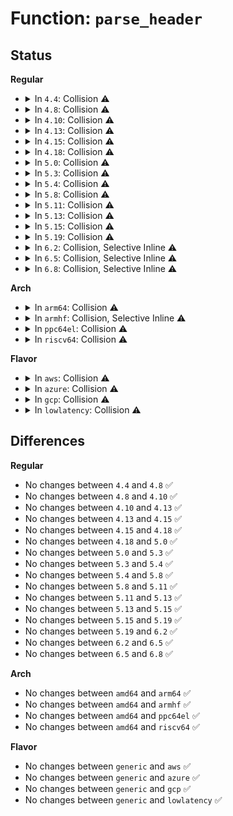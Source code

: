 # Function: <code>parse_header</code>

## Status
<b>Regular</b>
<ul>
<li>
<details>
<summary>In <code>4.4</code>: Collision ⚠️</summary>

```c
void parse_header(char *s);
```

**Collision:** Static-Global Collision

**Inline:** No

**Transformation:** False

**Instances:**

```
In init/initramfs.c (ffffffff81f5bda2)
Location: init/initramfs.c:162
Inline: False
Direct callers:
  - init/initramfs.c:do_header
```
```
In lib/decompress_unlzo.c (ffffffff81f9dbd2)
Location: lib/decompress_unlzo.c:55
Inline: False
Direct callers:
  - lib/decompress_unlzo.c:unlzo
```
**Symbols:**

```
ffffffff81f5bda2-ffffffff81f5bea7: parse_header (STB_LOCAL)
ffffffff81f9dbd2-ffffffff81f9dc88: parse_header (STB_GLOBAL)
```
</details>
</li>
<li>
<details>
<summary>In <code>4.8</code>: Collision ⚠️</summary>

```c
void parse_header(char *s);
```

**Collision:** Static-Global Collision

**Inline:** No

**Transformation:** False

**Instances:**

```
In init/initramfs.c (ffffffff81f83d46)
Location: init/initramfs.c:162
Inline: False
Direct callers:
  - init/initramfs.c:do_header
```
```
In lib/decompress_unlzo.c (ffffffff81fc900b)
Location: lib/decompress_unlzo.c:55
Inline: False
Direct callers:
  - lib/decompress_unlzo.c:unlzo
```
**Symbols:**

```
ffffffff81f83d46-ffffffff81f83e49: parse_header (STB_LOCAL)
ffffffff81fc900b-ffffffff81fc90c3: parse_header (STB_GLOBAL)
```
</details>
</li>
<li>
<details>
<summary>In <code>4.10</code>: Collision ⚠️</summary>

```c
void parse_header(char *s);
```

**Collision:** Static-Global Collision

**Inline:** No

**Transformation:** False

**Instances:**

```
In init/initramfs.c (ffffffff81fbf46f)
Location: init/initramfs.c:162
Inline: False
Direct callers:
  - init/initramfs.c:do_header
```
```
In lib/decompress_unlzo.c (ffffffff82005f64)
Location: lib/decompress_unlzo.c:55
Inline: False
Direct callers:
  - lib/decompress_unlzo.c:unlzo
```
**Symbols:**

```
ffffffff81fbf46f-ffffffff81fbf572: parse_header (STB_LOCAL)
ffffffff82005f64-ffffffff8200601c: parse_header (STB_GLOBAL)
```
</details>
</li>
<li>
<details>
<summary>In <code>4.13</code>: Collision ⚠️</summary>

```c
void parse_header(char *s);
```

**Collision:** Static-Global Collision

**Inline:** No

**Transformation:** False

**Instances:**

```
In init/initramfs.c (ffffffff8209f59a)
Location: init/initramfs.c:163
Inline: False
```
```
In lib/decompress_unlzo.c (ffffffff8211103d)
Location: lib/decompress_unlzo.c:55
Inline: False
Direct callers:
  - lib/decompress_unlzo.c:unlzo
```
**Symbols:**

```
ffffffff8209f59a-ffffffff8209f6a2: parse_header (STB_LOCAL)
ffffffff8211103d-ffffffff821110f0: parse_header (STB_GLOBAL)
```
</details>
</li>
<li>
<details>
<summary>In <code>4.15</code>: Collision ⚠️</summary>

```c
void parse_header(char *s);
```

**Collision:** Static-Global Collision

**Inline:** No

**Transformation:** False

**Instances:**

```
In init/initramfs.c (ffffffff826a559a)
Location: init/initramfs.c:164
Inline: False
```
```
In lib/decompress_unlzo.c (ffffffff8271b443)
Location: lib/decompress_unlzo.c:55
Inline: False
Direct callers:
  - lib/decompress_unlzo.c:unlzo
```
**Symbols:**

```
ffffffff826a559a-ffffffff826a56a2: parse_header (STB_LOCAL)
ffffffff8271b443-ffffffff8271b4f6: parse_header (STB_GLOBAL)
```
</details>
</li>
<li>
<details>
<summary>In <code>4.18</code>: Collision ⚠️</summary>

```c
void parse_header(char *s);
```

**Collision:** Static-Global Collision

**Inline:** No

**Transformation:** False

**Instances:**

```
In init/initramfs.c (ffffffff826cef88)
Location: init/initramfs.c:164
Inline: False
Direct callers:
  - init/initramfs.c:do_header
```
```
In lib/decompress_unlzo.c (ffffffff82745c65)
Location: lib/decompress_unlzo.c:55
Inline: False
Direct callers:
  - lib/decompress_unlzo.c:unlzo
```
**Symbols:**

```
ffffffff826cef88-ffffffff826cf090: parse_header (STB_LOCAL)
ffffffff82745c65-ffffffff82745d12: parse_header (STB_GLOBAL)
```
</details>
</li>
<li>
<details>
<summary>In <code>5.0</code>: Collision ⚠️</summary>

```c
void parse_header(char *s);
```

**Collision:** Static-Global Collision

**Inline:** No

**Transformation:** False

**Instances:**

```
In init/initramfs.c (ffffffff82884fdb)
Location: init/initramfs.c:154
Inline: False
Direct callers:
  - init/initramfs.c:do_header
```
```
In lib/decompress_unlzo.c (ffffffff828fff9d)
Location: lib/decompress_unlzo.c:55
Inline: False
Direct callers:
  - lib/decompress_unlzo.c:unlzo
```
**Symbols:**

```
ffffffff82884fdb-ffffffff828850e3: parse_header (STB_LOCAL)
ffffffff828fff9d-ffffffff8290004a: parse_header (STB_GLOBAL)
```
</details>
</li>
<li>
<details>
<summary>In <code>5.3</code>: Collision ⚠️</summary>

```c
void parse_header(char *s);
```

**Collision:** Static-Global Collision

**Inline:** No

**Transformation:** False

**Instances:**

```
In init/initramfs.c (ffffffff8289c02d)
Location: init/initramfs.c:154
Inline: False
Direct callers:
  - init/initramfs.c:do_header
```
```
In lib/decompress_unlzo.c (ffffffff8291cb97)
Location: lib/decompress_unlzo.c:41
Inline: False
Direct callers:
  - lib/decompress_unlzo.c:unlzo
```
**Symbols:**

```
ffffffff8289c02d-ffffffff8289c135: parse_header (STB_LOCAL)
ffffffff8291cb97-ffffffff8291cc43: parse_header (STB_GLOBAL)
```
</details>
</li>
<li>
<details>
<summary>In <code>5.4</code>: Collision ⚠️</summary>

```c
void parse_header(char *s);
```

**Collision:** Static-Global Collision

**Inline:** No

**Transformation:** False

**Instances:**

```
In init/initramfs.c (ffffffff8289f01d)
Location: init/initramfs.c:154
Inline: False
Direct callers:
  - init/initramfs.c:do_header
```
```
In lib/decompress_unlzo.c (ffffffff82926a19)
Location: lib/decompress_unlzo.c:41
Inline: False
Direct callers:
  - lib/decompress_unlzo.c:unlzo
```
**Symbols:**

```
ffffffff8289f01d-ffffffff8289f125: parse_header (STB_LOCAL)
ffffffff82926a19-ffffffff82926ac5: parse_header (STB_GLOBAL)
```
</details>
</li>
<li>
<details>
<summary>In <code>5.8</code>: Collision ⚠️</summary>

```c
void parse_header(char *s);
```

**Collision:** Static-Global Collision

**Inline:** No

**Transformation:** False

**Instances:**

```
In init/initramfs.c (ffffffff82cc4cec)
Location: init/initramfs.c:155
Inline: False
Direct callers:
  - init/initramfs.c:do_header
```
```
In lib/decompress_unlzo.c (ffffffff82d0c7de)
Location: lib/decompress_unlzo.c:41
Inline: False
Direct callers:
  - lib/decompress_unlzo.c:unlzo
```
**Symbols:**

```
ffffffff82cc4cec-ffffffff82cc4df4: parse_header (STB_LOCAL)
ffffffff82d0c7de-ffffffff82d0c88f: parse_header (STB_GLOBAL)
```
</details>
</li>
<li>
<details>
<summary>In <code>5.11</code>: Collision ⚠️</summary>

```c
void parse_header(char *s);
```

**Collision:** Static-Global Collision

**Inline:** No

**Transformation:** False

**Instances:**

```
In init/initramfs.c (ffffffff82fb06b1)
Location: init/initramfs.c:157
Inline: False
Direct callers:
  - init/initramfs.c:do_header
```
```
In lib/decompress_unlzo.c (ffffffff82ff9db2)
Location: lib/decompress_unlzo.c:41
Inline: False
Direct callers:
  - lib/decompress_unlzo.c:unlzo
```
**Symbols:**

```
ffffffff82fb06b1-ffffffff82fb07b9: parse_header (STB_LOCAL)
ffffffff82ff9db2-ffffffff82ff9e63: parse_header (STB_GLOBAL)
```
</details>
</li>
<li>
<details>
<summary>In <code>5.13</code>: Collision ⚠️</summary>

```c
void parse_header(char *s);
```

**Collision:** Static-Global Collision

**Inline:** No

**Transformation:** False

**Instances:**

```
In init/initramfs.c (ffffffff831ba722)
Location: init/initramfs.c:169
Inline: False
Direct callers:
  - init/initramfs.c:do_header
```
```
In lib/decompress_unlzo.c (ffffffff832049c4)
Location: lib/decompress_unlzo.c:41
Inline: False
Direct callers:
  - lib/decompress_unlzo.c:unlzo
```
**Symbols:**

```
ffffffff831ba722-ffffffff831ba82a: parse_header (STB_LOCAL)
ffffffff832049c4-ffffffff83204a7b: parse_header (STB_GLOBAL)
```
</details>
</li>
<li>
<details>
<summary>In <code>5.15</code>: Collision ⚠️</summary>

```c
void parse_header(char *s);
```

**Collision:** Static-Global Collision

**Inline:** No

**Transformation:** False

**Instances:**

```
In init/initramfs.c (ffffffff8329abfa)
Location: init/initramfs.c:170
Inline: False
Direct callers:
  - init/initramfs.c:do_header
```
```
In lib/decompress_unlzo.c (ffffffff832ec677)
Location: lib/decompress_unlzo.c:41
Inline: False
Direct callers:
  - lib/decompress_unlzo.c:unlzo
```
**Symbols:**

```
ffffffff8329abfa-ffffffff8329ad16: parse_header (STB_LOCAL)
ffffffff832ec677-ffffffff832ec755: parse_header (STB_GLOBAL)
```
</details>
</li>
<li>
<details>
<summary>In <code>5.19</code>: Collision ⚠️</summary>

```c
void parse_header(char *s);
```

**Collision:** Static-Global Collision

**Inline:** No

**Transformation:** False

**Instances:**

```
In init/initramfs.c (ffffffff834495ee)
Location: init/initramfs.c:192
Inline: False
Direct callers:
  - init/initramfs.c:do_header
```
```
In lib/decompress_unlzo.c (ffffffff834a4252)
Location: lib/decompress_unlzo.c:41
Inline: False
Direct callers:
  - lib/decompress_unlzo.c:unlzo
```
**Symbols:**

```
ffffffff834495ee-ffffffff83449739: parse_header (STB_LOCAL)
ffffffff834a4252-ffffffff834a434e: parse_header (STB_GLOBAL)
```
</details>
</li>
<li>
<details>
<summary>In <code>6.2</code>: Collision, Selective Inline ⚠️</summary>

```c
void parse_header(char *s);
```

**Collision:** Static-Global Collision

**Inline:** Selective

**Transformation:** False

**Instances:**

```
In init/initramfs.c (ffffffff83e630b0)
Location: init/initramfs.c:192
Inline: False
Direct callers:
  - init/initramfs.c:do_header
```
```
In lib/decompress_unlzo.c (ffffffff83f1b2fe)
Location: lib/decompress_unlzo.c:41
Inline: True
Inline callers:
  - lib/decompress_unlzo.c:unlzo
```
**Symbols:**

```
ffffffff83e630b0-ffffffff83e63206: parse_header (STB_LOCAL)
ffffffff83f1b120-ffffffff83f1b24b: parse_header (STB_GLOBAL)
```
</details>
</li>
<li>
<details>
<summary>In <code>6.5</code>: Collision, Selective Inline ⚠️</summary>

```c
void parse_header(char *s);
```

**Collision:** Static-Global Collision

**Inline:** Selective

**Transformation:** False

**Instances:**

```
In init/initramfs.c (ffffffff836836d0)
Location: init/initramfs.c:186
Inline: False
Direct callers:
  - init/initramfs.c:do_header
```
```
In lib/decompress_unlzo.c (ffffffff83741b8e)
Location: lib/decompress_unlzo.c:41
Inline: True
Inline callers:
  - lib/decompress_unlzo.c:unlzo
```
**Symbols:**

```
ffffffff836836d0-ffffffff83683826: parse_header (STB_LOCAL)
ffffffff837419b0-ffffffff83741adb: parse_header (STB_GLOBAL)
```
</details>
</li>
<li>
<details>
<summary>In <code>6.8</code>: Collision, Selective Inline ⚠️</summary>

```c
void parse_header(char *s);
```

**Collision:** Static-Global Collision

**Inline:** Selective

**Transformation:** False

**Instances:**

```
In init/initramfs.c (ffffffff838b27e0)
Location: init/initramfs.c:186
Inline: False
Direct callers:
  - init/initramfs.c:do_header
```
```
In lib/decompress_unlzo.c (ffffffff8397663e)
Location: lib/decompress_unlzo.c:41
Inline: True
Inline callers:
  - lib/decompress_unlzo.c:unlzo
```
**Symbols:**

```
ffffffff838b27e0-ffffffff838b2936: parse_header (STB_LOCAL)
ffffffff83976460-ffffffff8397658b: parse_header (STB_GLOBAL)
```
</details>
</li>
</ul>
<b>Arch</b>
<ul>
<li>
<details>
<summary>In <code>arm64</code>: Collision ⚠️</summary>

```c
void parse_header(char *s);
```

**Collision:** Static-Global Collision

**Inline:** No

**Transformation:** False

**Instances:**

```
In init/initramfs.c (ffff800011433268)
Location: init/initramfs.c:154
Inline: False
Direct callers:
  - init/initramfs.c:do_header
```
```
In lib/decompress_unlzo.c (ffff8000114b7c30)
Location: lib/decompress_unlzo.c:41
Inline: False
Direct callers:
  - lib/decompress_unlzo.c:unlzo
```
**Symbols:**

```
ffff800011433268-ffff800011433370: parse_header (STB_LOCAL)
ffff8000114b7c30-ffff8000114b7cfc: parse_header (STB_GLOBAL)
```
</details>
</li>
<li>
<details>
<summary>In <code>armhf</code>: Collision, Selective Inline ⚠️</summary>

```c
void parse_header(char *s);
```

**Collision:** Static-Global Collision

**Inline:** Selective

**Transformation:** False

**Instances:**

```
In init/initramfs.c (c1503424)
Location: init/initramfs.c:154
Inline: True
Inline callers:
  - init/initramfs.c:do_header
```
```
In lib/decompress_unlzo.c (c15bd17c)
Location: lib/decompress_unlzo.c:41
Inline: False
Direct callers:
  - lib/decompress_unlzo.c:unlzo
```
**Symbols:**

```
c15bd17c-c15bd234: parse_header (STB_GLOBAL)
```
</details>
</li>
<li>
<details>
<summary>In <code>ppc64el</code>: Collision ⚠️</summary>

```c
void parse_header(char *s);
```

**Collision:** Static-Global Collision

**Inline:** No

**Transformation:** False

**Instances:**

```
In init/initramfs.c (c000000001346ef8)
Location: init/initramfs.c:154
Inline: False
Direct callers:
  - init/initramfs.c:do_header
```
```
In lib/decompress_unlzo.c (c0000000013ca854)
Location: lib/decompress_unlzo.c:41
Inline: False
Direct callers:
  - lib/decompress_unlzo.c:unlzo
```
**Symbols:**

```
c000000001346ef8-c000000001347048: parse_header (STB_LOCAL)
c0000000013ca854-c0000000013ca920: parse_header (STB_GLOBAL)
```
</details>
</li>
<li>
<details>
<summary>In <code>riscv64</code>: Collision ⚠️</summary>

```c
void parse_header(char *s);
```

**Collision:** Static-Global Collision

**Inline:** No

**Transformation:** False

**Instances:**

```
In init/initramfs.c (ffffffe000002d4e)
Location: init/initramfs.c:154
Inline: False
Direct callers:
  - init/initramfs.c:do_header
```
```
In lib/decompress_unlzo.c (ffffffe00004676a)
Location: lib/decompress_unlzo.c:41
Inline: False
Direct callers:
  - lib/decompress_unlzo.c:unlzo
```
**Symbols:**

```
ffffffe000002d4e-ffffffe000002e30: parse_header (STB_LOCAL)
ffffffe00004676a-ffffffe000046842: parse_header (STB_GLOBAL)
```
</details>
</li>
</ul>
<b>Flavor</b>
<ul>
<li>
<details>
<summary>In <code>aws</code>: Collision ⚠️</summary>

```c
void parse_header(char *s);
```

**Collision:** Static-Global Collision

**Inline:** No

**Transformation:** False

**Instances:**

```
In init/initramfs.c (ffffffff8288d01d)
Location: init/initramfs.c:154
Inline: False
Direct callers:
  - init/initramfs.c:do_header
```
```
In lib/decompress_unlzo.c (ffffffff8290b71d)
Location: lib/decompress_unlzo.c:41
Inline: False
Direct callers:
  - lib/decompress_unlzo.c:unlzo
```
**Symbols:**

```
ffffffff8288d01d-ffffffff8288d125: parse_header (STB_LOCAL)
ffffffff8290b71d-ffffffff8290b7c9: parse_header (STB_GLOBAL)
```
</details>
</li>
<li>
<details>
<summary>In <code>azure</code>: Collision ⚠️</summary>

```c
void parse_header(char *s);
```

**Collision:** Static-Global Collision

**Inline:** No

**Transformation:** False

**Instances:**

```
In init/initramfs.c (ffffffff8288af9a)
Location: init/initramfs.c:154
Inline: False
Direct callers:
  - init/initramfs.c:do_header
```
```
In lib/decompress_unlzo.c (ffffffff82903a6b)
Location: lib/decompress_unlzo.c:41
Inline: False
Direct callers:
  - lib/decompress_unlzo.c:unlzo
```
**Symbols:**

```
ffffffff8288af9a-ffffffff8288b0a2: parse_header (STB_LOCAL)
ffffffff82903a6b-ffffffff82903b17: parse_header (STB_GLOBAL)
```
</details>
</li>
<li>
<details>
<summary>In <code>gcp</code>: Collision ⚠️</summary>

```c
void parse_header(char *s);
```

**Collision:** Static-Global Collision

**Inline:** No

**Transformation:** False

**Instances:**

```
In init/initramfs.c (ffffffff828a001d)
Location: init/initramfs.c:154
Inline: False
Direct callers:
  - init/initramfs.c:do_header
```
```
In lib/decompress_unlzo.c (ffffffff82921067)
Location: lib/decompress_unlzo.c:41
Inline: False
Direct callers:
  - lib/decompress_unlzo.c:unlzo
```
**Symbols:**

```
ffffffff828a001d-ffffffff828a0125: parse_header (STB_LOCAL)
ffffffff82921067-ffffffff82921113: parse_header (STB_GLOBAL)
```
</details>
</li>
<li>
<details>
<summary>In <code>lowlatency</code>: Collision ⚠️</summary>

```c
void parse_header(char *s);
```

**Collision:** Static-Global Collision

**Inline:** No

**Transformation:** False

**Instances:**

```
In init/initramfs.c (ffffffff828a0022)
Location: init/initramfs.c:154
Inline: False
Direct callers:
  - init/initramfs.c:do_header
```
```
In lib/decompress_unlzo.c (ffffffff82927a8b)
Location: lib/decompress_unlzo.c:41
Inline: False
Direct callers:
  - lib/decompress_unlzo.c:unlzo
```
**Symbols:**

```
ffffffff828a0022-ffffffff828a012a: parse_header (STB_LOCAL)
ffffffff82927a8b-ffffffff82927b37: parse_header (STB_GLOBAL)
```
</details>
</li>
</ul>

## Differences
<b>Regular</b>
<ul>
<li>
No changes between <code>4.4</code> and <code>4.8</code> ✅
</li>
<li>
No changes between <code>4.8</code> and <code>4.10</code> ✅
</li>
<li>
No changes between <code>4.10</code> and <code>4.13</code> ✅
</li>
<li>
No changes between <code>4.13</code> and <code>4.15</code> ✅
</li>
<li>
No changes between <code>4.15</code> and <code>4.18</code> ✅
</li>
<li>
No changes between <code>4.18</code> and <code>5.0</code> ✅
</li>
<li>
No changes between <code>5.0</code> and <code>5.3</code> ✅
</li>
<li>
No changes between <code>5.3</code> and <code>5.4</code> ✅
</li>
<li>
No changes between <code>5.4</code> and <code>5.8</code> ✅
</li>
<li>
No changes between <code>5.8</code> and <code>5.11</code> ✅
</li>
<li>
No changes between <code>5.11</code> and <code>5.13</code> ✅
</li>
<li>
No changes between <code>5.13</code> and <code>5.15</code> ✅
</li>
<li>
No changes between <code>5.15</code> and <code>5.19</code> ✅
</li>
<li>
No changes between <code>5.19</code> and <code>6.2</code> ✅
</li>
<li>
No changes between <code>6.2</code> and <code>6.5</code> ✅
</li>
<li>
No changes between <code>6.5</code> and <code>6.8</code> ✅
</li>
</ul>
<b>Arch</b>
<ul>
<li>
No changes between <code>amd64</code> and <code>arm64</code> ✅
</li>
<li>
No changes between <code>amd64</code> and <code>armhf</code> ✅
</li>
<li>
No changes between <code>amd64</code> and <code>ppc64el</code> ✅
</li>
<li>
No changes between <code>amd64</code> and <code>riscv64</code> ✅
</li>
</ul>
<b>Flavor</b>
<ul>
<li>
No changes between <code>generic</code> and <code>aws</code> ✅
</li>
<li>
No changes between <code>generic</code> and <code>azure</code> ✅
</li>
<li>
No changes between <code>generic</code> and <code>gcp</code> ✅
</li>
<li>
No changes between <code>generic</code> and <code>lowlatency</code> ✅
</li>
</ul>
